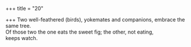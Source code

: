 +++
title = "20"

+++
Two well-feathered (birds), yokemates and companions, embrace the  same tree.  
Of those two the one eats the sweet fig; the other, not eating,  
keeps watch.  